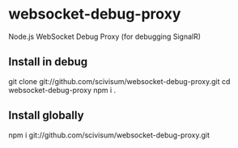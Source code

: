 websocket-debug-proxy
=====================

Node.js WebSocket Debug Proxy (for debugging SignalR)

Install in debug
----------------

git clone git://github.com/scivisum/websocket-debug-proxy.git
cd websocket-debug-proxy
npm i .

Install globally
----------------

npm i git://github.com/scivisum/websocket-debug-proxy.git

